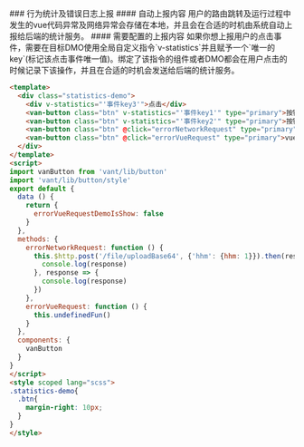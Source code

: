 <description>
### 行为统计及错误日志上报
#### 自动上报内容
用户的路由跳转及运行过程中发生的vue代码异常及网络异常会存储在本地，并且会在合适的时机由系统自动上报给后端的统计服务。
#### 需要配置的上报内容
如果你想上报用户的点击事件，需要在目标DMO使用全局自定义指令`v-statistics`并且赋予一个`唯一的key`(标记该点击事件唯一值)。绑定了该指令的组件或者DMO都会在用户点击的时候记录下该操作，并且在合适的时机会发送给后端的统计服务。
</description>

```html
<template>
  <div class="statistics-demo">
    <div v-statistics="'事件key3'">点击</div>
    <van-button class="btn" v-statistics="'事件key1'" type="primary">按钮1</van-button>
    <van-button class="btn" v-statistics="'事件key2'" type="primary">按钮2</van-button>
    <van-button class="btn" @click="errorNetworkRequest" type="primary">异常网络请求演示</van-button>
    <van-button class="btn" @click="errorVueRequest" type="primary">vue异常演示</van-button>
  </div>
</template>
<script>
import vanButton from 'vant/lib/button'
import 'vant/lib/button/style'
export default {
  data () {
    return {
      errorVueRequestDemoIsShow: false
    }
  },
  methods: {
    errorNetworkRequest: function () {
      this.$http.post('/file/uploadBase64', {'hhm': {hhm: 1}}).then(response => {
        console.log(response)
      }, response => {
        console.log(response)
      })
    },
    errorVueRequest: function () {
      this.undefinedFun()
    }
  },
  components: {
    vanButton
  }
}
</script>
<style scoped lang="scss">
.statistics-demo{
  .btn{
    margin-right: 10px;
  }
}
</style>
```
